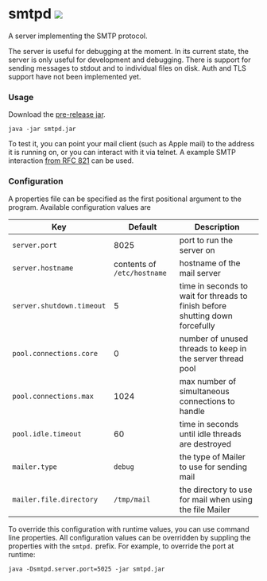 # smtpd ![](https://travis-ci.org/jcomo/smtpd.svg?branch=master)

A server implementing the SMTP protocol.

The server is useful for debugging at the moment.
In its current state, the server is only useful for development and debugging.
There is support for sending messages to stdout and to individual files on disk.
Auth and TLS support have not been implemented yet.

### Usage

Download the [pre-release jar](https://github.com/jcomo/smtpd/releases/download/0.1/smtpd.jar).

```
java -jar smtpd.jar
```

To test it, you can point your mail client (such as Apple mail) to the address it is running on, or you can interact with it via telnet.
A example SMTP interaction [from RFC 821](http://www.freesoft.org/CIE/RFC/821/31.htm) can be used.

### Configuration

A properties file can be specified as the first positional argument to the program. Available configuration values are

| Key                       | Default                     | Description                                                                   |
| ------------------------- | --------------------------- | ----------------------------------------------------------------------------- |
| `server.port`             | 8025                        | port to run the server on                                                     |
| `server.hostname`         | contents of `/etc/hostname` | hostname of the mail server                                                   |
| `server.shutdown.timeout` | 5                           | time in seconds to wait for threads to finish before shutting down forcefully |
| `pool.connections.core`   | 0                           | number of unused threads to keep in the server thread pool                    |
| `pool.connections.max`    | 1024                        | max number of simultaneous connections to handle                              |
| `pool.idle.timeout`       | 60                          | time in seconds until idle threads are destroyed                              |
| `mailer.type`             | `debug`                     | the type of Mailer to use for sending mail                                    |
| `mailer.file.directory`   | `/tmp/mail`                 | the directory to use for mail when using the file Mailer                      |

To override this configuration with runtime values, you can use command line properties. All configuration values can be overridden
by suppling the properties with the `smtpd.` prefix. For example, to override the port at runtime:

```
java -Dsmtpd.server.port=5025 -jar smtpd.jar
```
